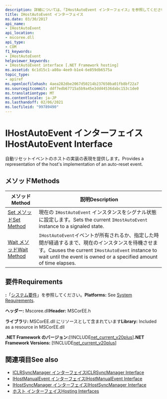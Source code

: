 ```yaml
---
description: 詳細については、「IHostAutoEvent インターフェイス」を参照してください。
title: IHostAutoEvent インターフェイス
ms.date: 03/30/2017
api_name:
- IHostAutoEvent
api_location:
- mscoree.dll
api_type:
- COM
f1_keywords:
- IHostAutoEvent
helpviewer_keywords:
- IHostAutoEvent interface [.NET Framework hosting]
ms.assetid: 6c1d15c1-a80a-4ee9-b1e4-6e859db6575a
topic_type:
- apiref
ms.openlocfilehash: 4aea282dbe2067d50214b237650ba01fb8bf22a7
ms.sourcegitcommit: ddf7edb67715a5b9a45e3dd44536dabc153c1de0
ms.translationtype: MT
ms.contentlocale: ja-JP
ms.lasthandoff: 02/06/2021
ms.locfileid: "99789490"
---
```

# <a name="ihostautoevent-interface"></a><span data-ttu-id="10ffa-103">IHostAutoEvent インターフェイス</span><span class="sxs-lookup"><span data-stu-id="10ffa-103">IHostAutoEvent Interface</span></span>

<span data-ttu-id="10ffa-104">自動リセットイベントのホストの実装の表現を提供します。</span><span class="sxs-lookup"><span data-stu-id="10ffa-104">Provides a representation of the host's implementation of an auto-reset event.</span></span>  
  
## <a name="methods"></a><span data-ttu-id="10ffa-105">メソッド</span><span class="sxs-lookup"><span data-stu-id="10ffa-105">Methods</span></span>  
  
|<span data-ttu-id="10ffa-106">メソッド</span><span class="sxs-lookup"><span data-stu-id="10ffa-106">Method</span></span>|<span data-ttu-id="10ffa-107">説明</span><span class="sxs-lookup"><span data-stu-id="10ffa-107">Description</span></span>|  
|------------|-----------------|  
|[<span data-ttu-id="10ffa-108">Set メソッド</span><span class="sxs-lookup"><span data-stu-id="10ffa-108">Set Method</span></span>](ihostautoevent-set-method.md)|<span data-ttu-id="10ffa-109">現在の `IHostAutoEvent` インスタンスをシグナル状態に設定します。</span><span class="sxs-lookup"><span data-stu-id="10ffa-109">Sets the current `IHostAutoEvent` instance to a signaled state.</span></span>|  
|[<span data-ttu-id="10ffa-110">Wait メソッド</span><span class="sxs-lookup"><span data-stu-id="10ffa-110">Wait Method</span></span>](ihostautoevent-wait-method.md)|<span data-ttu-id="10ffa-111">`IHostAutoEvent`イベントが所有されるか、指定した時間が経過するまで、現在のインスタンスを待機させます。</span><span class="sxs-lookup"><span data-stu-id="10ffa-111">Causes the current `IHostAutoEvent` instance to wait until the event is owned or a specified amount of time elapses.</span></span>|  
  
## <a name="requirements"></a><span data-ttu-id="10ffa-112">要件</span><span class="sxs-lookup"><span data-stu-id="10ffa-112">Requirements</span></span>  

 <span data-ttu-id="10ffa-113">**:**「[システム要件](../../get-started/system-requirements.md)」を参照してください。</span><span class="sxs-lookup"><span data-stu-id="10ffa-113">**Platforms:** See [System Requirements](../../get-started/system-requirements.md).</span></span>  
  
 <span data-ttu-id="10ffa-114">**ヘッダー:** Mscoree.dll</span><span class="sxs-lookup"><span data-stu-id="10ffa-114">**Header:** MSCorEE.h</span></span>  
  
 <span data-ttu-id="10ffa-115">**ライブラリ:** MSCorEE.dll にリソースとして含まれています</span><span class="sxs-lookup"><span data-stu-id="10ffa-115">**Library:** Included as a resource in MSCorEE.dll</span></span>  
  
 <span data-ttu-id="10ffa-116">**.NET Framework のバージョン:**[!INCLUDE[net_current_v20plus](../../../../includes/net-current-v20plus-md.md)]</span><span class="sxs-lookup"><span data-stu-id="10ffa-116">**.NET Framework Versions:** [!INCLUDE[net_current_v20plus](../../../../includes/net-current-v20plus-md.md)]</span></span>  
  
## <a name="see-also"></a><span data-ttu-id="10ffa-117">関連項目</span><span class="sxs-lookup"><span data-stu-id="10ffa-117">See also</span></span>

- [<span data-ttu-id="10ffa-118">ICLRSyncManager インターフェイス</span><span class="sxs-lookup"><span data-stu-id="10ffa-118">ICLRSyncManager Interface</span></span>](iclrsyncmanager-interface.md)
- [<span data-ttu-id="10ffa-119">IHostManualEvent インターフェイス</span><span class="sxs-lookup"><span data-stu-id="10ffa-119">IHostManualEvent Interface</span></span>](ihostmanualevent-interface.md)
- [<span data-ttu-id="10ffa-120">IHostSyncManager インターフェイス</span><span class="sxs-lookup"><span data-stu-id="10ffa-120">IHostSyncManager Interface</span></span>](ihostsyncmanager-interface.md)
- [<span data-ttu-id="10ffa-121">ホスト インターフェイス</span><span class="sxs-lookup"><span data-stu-id="10ffa-121">Hosting Interfaces</span></span>](hosting-interfaces.md)
